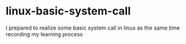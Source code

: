 # linux-basic-system-call
I prepared to realize some basic system call in linux as the same time recording my learning process
